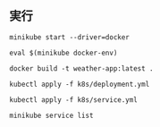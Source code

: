 ## 実行
`minikube start --driver=docker`

`eval $(minikube docker-env)`

`docker build -t weather-app:latest .`

`kubectl apply -f k8s/deployment.yml`

`kubectl apply -f k8s/service.yml`

`minikube service list`
